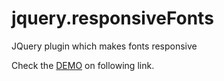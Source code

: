jquery.responsiveFonts
======================

JQuery plugin which makes fonts responsive

Check the [DEMO](http://stanko.github.com/jquery.responsiveFonts/) on following link.